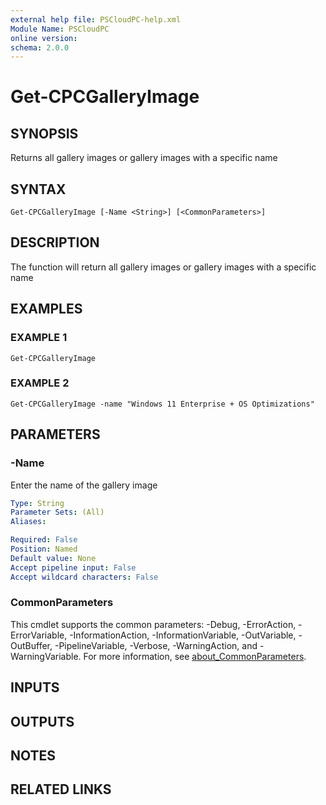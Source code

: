 ```yaml
---
external help file: PSCloudPC-help.xml
Module Name: PSCloudPC
online version:
schema: 2.0.0
---
```


# Get-CPCGalleryImage

## SYNOPSIS
Returns all gallery images or gallery images with a specific name

## SYNTAX

```
Get-CPCGalleryImage [-Name <String>] [<CommonParameters>]
```

## DESCRIPTION
The function will return all gallery images or gallery images with a specific name

## EXAMPLES

### EXAMPLE 1
```
Get-CPCGalleryImage
```

### EXAMPLE 2
```
Get-CPCGalleryImage -name "Windows 11 Enterprise + OS Optimizations"
```

## PARAMETERS

### -Name
Enter the name of the gallery image

```yaml
Type: String
Parameter Sets: (All)
Aliases:

Required: False
Position: Named
Default value: None
Accept pipeline input: False
Accept wildcard characters: False
```

### CommonParameters
This cmdlet supports the common parameters: -Debug, -ErrorAction, -ErrorVariable, -InformationAction, -InformationVariable, -OutVariable, -OutBuffer, -PipelineVariable, -Verbose, -WarningAction, and -WarningVariable. For more information, see [about_CommonParameters](http://go.microsoft.com/fwlink/?LinkID=113216).

## INPUTS

## OUTPUTS

## NOTES

## RELATED LINKS
